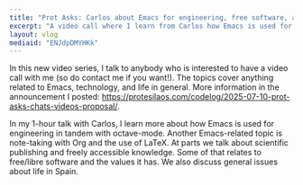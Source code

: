 ```yaml
---
title: "Prot Asks: Carlos about Emacs for engineering, free software, and Spain"
excerpt: "A video call where I learn from Carlos how Emacs is used for engineering. We also discuss scientific publishing and general life issues related to Spain."
layout: vlog
mediaid: "ENJdpDMYHKk"
---
```


In this new video series, I talk to anybody who is interested to have
a video call with me (so do contact me if you want!). The topics cover
anything related to Emacs, technology, and life in general. More
information in the announcement I posted:
<https://protesilaos.com/codelog/2025-07-10-prot-asks-chats-videos-proposal/>.

In my 1-hour talk with Carlos, I learn more about how Emacs is used
for engineering in tandem with octave-mode. Another Emacs-related
topic is note-taking with Org and the use of LaTeX. At parts we talk
about scientific publishing and freely accessible knowledge. Some of
that relates to free/libre software and the values it has. We also
discuss general issues about life in Spain.
